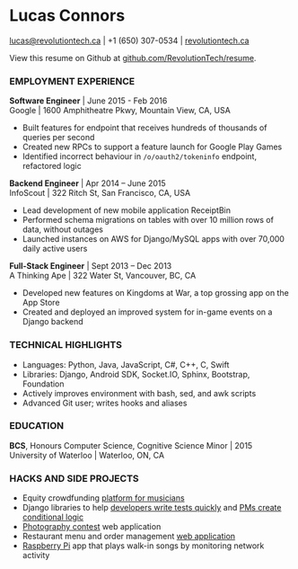 Lucas Connors
==

lucas@revolutiontech.ca | +1 (650) 307-0534 | [revolutiontech.ca](http://revolutiontech.ca)

View this resume on Github at [github.com/RevolutionTech/resume](http://www.github.com/RevolutionTech/resume).

### EMPLOYMENT EXPERIENCE

**Software Engineer** | June 2015 - Feb 2016
<br />Google | 1600 Amphitheatre Pkwy, Mountain View, CA, USA

- Built features for endpoint that receives hundreds of thousands of queries per second
- Created new RPCs to support a feature launch for Google Play Games
- Identified incorrect behaviour in `/o/oauth2/tokeninfo` endpoint, refactored logic

**Backend Engineer** | Apr 2014 – June 2015
<br />InfoScout | 322 Ritch St, San Francisco, CA, USA

- Lead development of new mobile application ReceiptBin
- Performed schema migrations on tables with over 10 million rows of data, without outages
- Launched instances on AWS for Django/MySQL apps with over 70,000 daily active users

**Full-Stack Engineer** | Sept 2013 – Dec 2013
<br />A Thinking Ape | 322 Water St, Vancouver, BC, CA

- Developed new features on Kingdoms at War, a top grossing app on the App Store
- Created and deployed an improved system for in-game events on a Django backend

### TECHNICAL HIGHLIGHTS

- Languages: Python, Java, JavaScript, C#, C++, C, Swift
- Libraries: Django, Android SDK, Socket.IO, Sphinx, Bootstrap, Foundation
- Actively improves environment with bash, sed, and awk scripts
- Advanced Git user; writes hooks and aliases

### EDUCATION

**BCS**, Honours Computer Science, Cognitive Science Minor | 2015
<br />University of Waterloo | Waterloo, ON, CA

### HACKS AND SIDE PROJECTS

- Equity crowdfunding [platform for musicians](https://github.com/RevolutionTech/perdiem-django)
- Django libraries to help [developers write tests quickly](https://github.com/RevolutionTech/django-pigeon) and [PMs create conditional logic](https://github.com/RevolutionTech/django-conditions)
- [Photography contest](https://github.com/RevolutionTech/flamingo) web application
- Restaurant menu and order management [web application](https://github.com/RevolutionTech/seared-quail)
- [Raspberry Pi](https://github.com/RevolutionTech/hummingbird) app that plays walk-in songs by monitoring network activity

